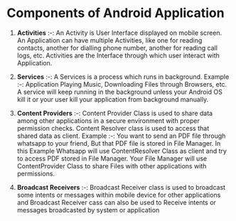 # Components of Android Application
   1. **Activities** :-: An Activity is User Interface displayed on mobile screen. An Application can have multiple Activities, like one for reading contacts, another for dialling phone number, another for reading call logs, etc. Activities are the Interface through which user interact with Application.

   2. **Services** :-: A Services is a process which runs in background. Example :-: Application Playing Music, Downloading Files through Browsers, etc. A service will keep running in the background unless your Android OS kill it or your user kill your application from background manually.

   3. **Content Providers** :-: Content Provider Class is used to share data among other applications in a secure environment with proper permission checks. Content Resolver class is used to access that shared data as client. Example :-: You want to send an PDF file through whatsapp to your friend, But that PDF file is stored in File Manager. In this Example Whatsapp will use ContentResolver Class as client and try to access PDF stored in File Manager. Your File Manager will use ContentProvider Class to share Files with other applications with permissions.  

   4. **Broadcast Receivers** :-: Broadcast Receiver class is used to broadcast some intents or messages within mobile device for other applications and Broadcast Receiver cass can also be used to Receive intents or messages broadcasted by system or application
